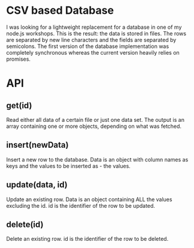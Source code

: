 # CSV based Database

I was looking for a lightweight replacement for a database in one of my node.js workshops.
This is the result: the data is stored in files. The rows are separated by new line characters
and the fields are separated by semicolons.
The first version of the database implementation was completely synchronous whereas the current version
heavily relies on promises.

# API
## get(id)
Read either all data of a certain file or just one data set. The output is an array containing
one or more objects, depending on what was fetched.
## insert(newData)
Insert a new row to the database. Data is an object with column names as keys and the values to be inserted as - the values.
## update(data, id)
Update an existing row. Data is an object containing ALL the values excluding the id. id is the identifier of the row to be updated.
## delete(id)
Delete an existing row. id is the identifier of the row to be deleted.